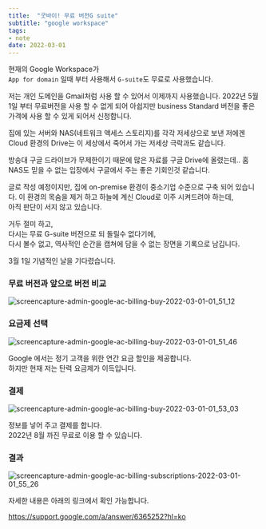 ```yaml
---
title:  "굿바이! 무료 버전G suite"
subtitle: "google workspace"
tags:
- note
date: 2022-03-01
---
```


현재의 Google Workspace가    
`App for domain` 일때 부터 사용해서 `G-suite`도 무료로 사용했습니다.

저는 개인 도메인을 Gmail처럼 사용 할 수 있어서 이제까지 사용했습니다.
2022년 5월 1일 부터 무료버전을 사용 할 수 없게 되어 아쉽지만 
business Standard 버전을 좋은 가격에 사용 할 수 있게 되어서 신청합니다.

집에 있는 서버와 NAS(네트워크 액세스 스토리지)를 각각 저세상으로 보낸 저에겐 
Cloud 환경의 Drive는 이 세상에서 죽어서 가는 저세상 극락과도 같습니다.   

방송대 구글 드라이브가 무제한이기 때문에 많은 자료를 구글 Drive에 올렸는데..
홈 NAS도 믿을 수 없는 입장에서 구글에서 주는 좋은 기회인것 같습니다.

글로 작성 예정이지만, 집에 on-premise 환경이 중소기업 수준으로 구축 되어 있습니다. 
이 환경의 목숨을 제거 하고 하늘에 계신 Cloud로 이주 시켜드려야 하는데,   
아직 판단이 서지 않고 있습니다.

거두 절미 하고,  
다시는 무료 G-suite 버전으로 되 돌릴수 없다기에,   
다시 볼수 없고, 역사적인 순간을 캡쳐에 담을 수 없는 장면을 기록으로 남깁니다.  

3월 1일 기념적인 날을 기다렸습니다.  

### 무료 버전과 앞으로 버전 비교  
![screencapture-admin-google-ac-billing-buy-2022-03-01-01_51_12](https://user-images.githubusercontent.com/16316626/156027618-0e2b8690-c8e2-442a-b7d9-99f77e6f0bf8.png)
### 요금제 선택
![screencapture-admin-google-ac-billing-buy-2022-03-01-01_51_46](https://user-images.githubusercontent.com/16316626/156027544-0d685927-1825-4064-8cb0-0441aa4bf468.png)  
  
Google 에서는 정기 고객을 위한 연간 요금 할인을 제공합니다.  
하지만 현재 저는 탄력 요금제가 이득입니다. 
### 결제   
![screencapture-admin-google-ac-billing-buy-2022-03-01-01_53_03](https://user-images.githubusercontent.com/16316626/156027525-a16ff781-aec5-4578-a4b9-52a7e22ab107.png)

정보를 넣어 주고 결제를 합니다.  
2022년 8월 까진 무료로 이용 할 수 있습니다.  
### 결과  
![screencapture-admin-google-ac-billing-subscriptions-2022-03-01-01_55_26](https://user-images.githubusercontent.com/16316626/156027506-d4ae59c5-7412-43ff-8b8b-d748920aef60.png)  



자세한 내용은 아래의 링크에서 확인 가능합니다.  

https://support.google.com/a/answer/6365252?hl=ko

